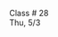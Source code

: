 
<div class="lecture2">
<div class="column_date">

Class # 28 <br>
Thu, 5/3

</div>

<div class="column_materials">
<p markdown="block">



</p>
</div>

<div class="column_assign">
<p markdown="block">


</p>
</div>

</div>
